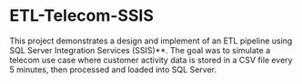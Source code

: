 # ETL-Telecom-SSIS
This project demonstrates a design and implement of an ETL pipeline using SQL Server Integration Services (SSIS)**.    The goal was to simulate a telecom use case where customer activity data is stored in a CSV file every 5 minutes, then processed and loaded into SQL Server.
